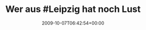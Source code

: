---
retweeted: false
source: <a href="http://twitter.com" rel="nofollow">Twitter Web Client</a>
entities:
  hashtags:
  - text: Leipzig
    indices:
    - '8'
    - '16'
  - text: Ruby
    indices:
    - '108'
    - '113'
  - text: Python
    indices:
    - '114'
    - '121'
  symbols: []
  user_mentions:
  - name: streetcleaner
    screen_name: streetcleaner42
    indices:
    - '35'
    - '51'
    id_str: '28467241'
    id: '28467241'
  - name: Markus Zapke-Gründemann
    screen_name: keimlink
    indices:
    - '127'
    - '136'
    id_str: '44300359'
    id: '44300359'
  urls: []
display_text_range:
- '0'
- '137'
favorite_count: '0'
id_str: '4676718201'
truncated: false
retweet_count: '0'
id: '4676718201'
created_at: Wed Oct 07 06:42:54 +0000 2009
favorited: false
full_text: 'Wer aus #Leipzig hat noch Lust mit [@streetcleaner42](https://twitter.com/streetcleaner42)
  und mir zur RuPy nach Poznań zu fahren? http://rupy.eu/ #Ruby #Python (via [@keimlink](https://twitter.com/keimlink))'
lang: de
tags:
- Leipzig
- Ruby
- Python
- pesos:twitter
date: '2009-10-07T06:42:54+00:00'
src: https://twitter.com/bascht/status/4676718201
original_url: https://twitter.com/bascht/status/4676718201
type: twitter_tweet
text: 'Wer aus #Leipzig hat noch Lust mit [@streetcleaner42](https://twitter.com/streetcleaner42)
  und mir zur RuPy nach Poznań zu fahren? http://rupy.eu/ #Ruby #Python (via [@keimlink](https://twitter.com/keimlink))'
title: 'Wer aus #Leipzig hat noch Lust '

---